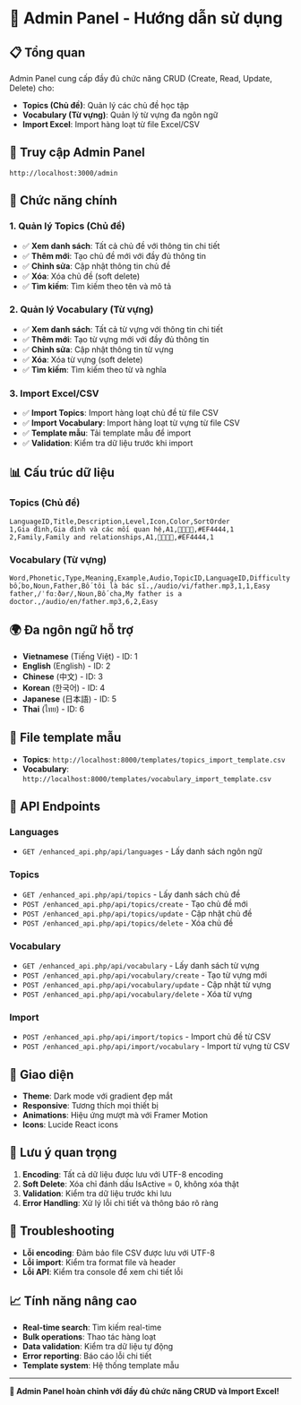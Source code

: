 # 🎯 Admin Panel - Hướng dẫn sử dụng

## 📋 Tổng quan
Admin Panel cung cấp đầy đủ chức năng CRUD (Create, Read, Update, Delete) cho:
- **Topics (Chủ đề)**: Quản lý các chủ đề học tập
- **Vocabulary (Từ vựng)**: Quản lý từ vựng đa ngôn ngữ
- **Import Excel**: Import hàng loạt từ file Excel/CSV

## 🚀 Truy cập Admin Panel
```
http://localhost:3000/admin
```

## 🔧 Chức năng chính

### 1. **Quản lý Topics (Chủ đề)**
- ✅ **Xem danh sách**: Tất cả chủ đề với thông tin chi tiết
- ✅ **Thêm mới**: Tạo chủ đề mới với đầy đủ thông tin
- ✅ **Chỉnh sửa**: Cập nhật thông tin chủ đề
- ✅ **Xóa**: Xóa chủ đề (soft delete)
- ✅ **Tìm kiếm**: Tìm kiếm theo tên và mô tả

### 2. **Quản lý Vocabulary (Từ vựng)**
- ✅ **Xem danh sách**: Tất cả từ vựng với thông tin chi tiết
- ✅ **Thêm mới**: Tạo từ vựng mới với đầy đủ thông tin
- ✅ **Chỉnh sửa**: Cập nhật thông tin từ vựng
- ✅ **Xóa**: Xóa từ vựng (soft delete)
- ✅ **Tìm kiếm**: Tìm kiếm theo từ và nghĩa

### 3. **Import Excel/CSV**
- ✅ **Import Topics**: Import hàng loạt chủ đề từ file CSV
- ✅ **Import Vocabulary**: Import hàng loạt từ vựng từ file CSV
- ✅ **Template mẫu**: Tải template mẫu để import
- ✅ **Validation**: Kiểm tra dữ liệu trước khi import

## 📊 Cấu trúc dữ liệu

### Topics (Chủ đề)
```csv
LanguageID,Title,Description,Level,Icon,Color,SortOrder
1,Gia đình,Gia đình và các mối quan hệ,A1,👨‍👩‍👧‍👦,#EF4444,1
2,Family,Family and relationships,A1,👨‍👩‍👧‍👦,#EF4444,1
```

### Vocabulary (Từ vựng)
```csv
Word,Phonetic,Type,Meaning,Example,Audio,TopicID,LanguageID,Difficulty
bố,bo,Noun,Father,Bố tôi là bác sĩ.,/audio/vi/father.mp3,1,1,Easy
father,/ˈfɑːðər/,Noun,Bố cha,My father is a doctor.,/audio/en/father.mp3,6,2,Easy
```

## 🌍 Đa ngôn ngữ hỗ trợ
- **Vietnamese** (Tiếng Việt) - ID: 1
- **English** (English) - ID: 2  
- **Chinese** (中文) - ID: 3
- **Korean** (한국어) - ID: 4
- **Japanese** (日本語) - ID: 5
- **Thai** (ไทย) - ID: 6

## 📁 File template mẫu
- **Topics**: `http://localhost:8000/templates/topics_import_template.csv`
- **Vocabulary**: `http://localhost:8000/templates/vocabulary_import_template.csv`

## 🔗 API Endpoints

### Languages
- `GET /enhanced_api.php/api/languages` - Lấy danh sách ngôn ngữ

### Topics
- `GET /enhanced_api.php/api/topics` - Lấy danh sách chủ đề
- `POST /enhanced_api.php/api/topics/create` - Tạo chủ đề mới
- `POST /enhanced_api.php/api/topics/update` - Cập nhật chủ đề
- `POST /enhanced_api.php/api/topics/delete` - Xóa chủ đề

### Vocabulary
- `GET /enhanced_api.php/api/vocabulary` - Lấy danh sách từ vựng
- `POST /enhanced_api.php/api/vocabulary/create` - Tạo từ vựng mới
- `POST /enhanced_api.php/api/vocabulary/update` - Cập nhật từ vựng
- `POST /enhanced_api.php/api/vocabulary/delete` - Xóa từ vựng

### Import
- `POST /enhanced_api.php/api/import/topics` - Import chủ đề từ CSV
- `POST /enhanced_api.php/api/import/vocabulary` - Import từ vựng từ CSV

## 🎨 Giao diện
- **Theme**: Dark mode với gradient đẹp mắt
- **Responsive**: Tương thích mọi thiết bị
- **Animations**: Hiệu ứng mượt mà với Framer Motion
- **Icons**: Lucide React icons

## 🚨 Lưu ý quan trọng
1. **Encoding**: Tất cả dữ liệu được lưu với UTF-8 encoding
2. **Soft Delete**: Xóa chỉ đánh dấu IsActive = 0, không xóa thật
3. **Validation**: Kiểm tra dữ liệu trước khi lưu
4. **Error Handling**: Xử lý lỗi chi tiết và thông báo rõ ràng

## 🔧 Troubleshooting
- **Lỗi encoding**: Đảm bảo file CSV được lưu với UTF-8
- **Lỗi import**: Kiểm tra format file và header
- **Lỗi API**: Kiểm tra console để xem chi tiết lỗi

## 📈 Tính năng nâng cao
- **Real-time search**: Tìm kiếm real-time
- **Bulk operations**: Thao tác hàng loạt
- **Data validation**: Kiểm tra dữ liệu tự động
- **Error reporting**: Báo cáo lỗi chi tiết
- **Template system**: Hệ thống template mẫu

---
**🎉 Admin Panel hoàn chỉnh với đầy đủ chức năng CRUD và Import Excel!**
